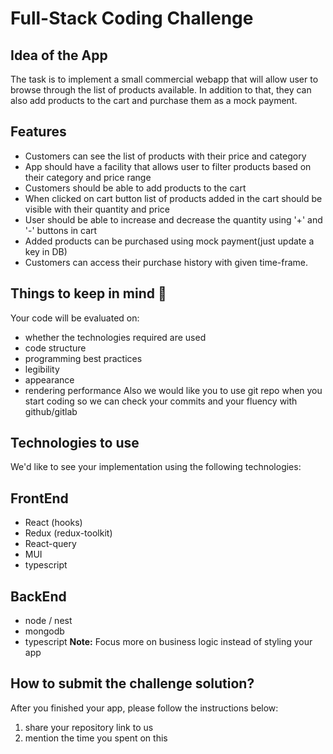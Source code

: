 # Full-Stack Coding Challenge
## Idea of the App
The task is to implement a small commercial webapp that will allow user to browse through the list of products available.
In addition to that, they can also add products to the cart and purchase them as a mock payment.
## Features
- Customers can see the list of products with their price and category
- App should have a facility that allows user to filter products based on their category and price range
- Customers should be able to add products to the cart
- When clicked on cart button list of products added in the cart should be visible with their quantity and price
- User should be able to increase and decrease the quantity using '+' and '-' buttons in cart
- Added products can be purchased using mock payment(just update a key in DB)
- Customers can access their purchase history with given time-frame.
## Things to keep in mind 🚨
Your code will be evaluated on:
- whether the technologies required are used
- code structure
- programming best practices
- legibility
- appearance
- rendering performance
Also we would like you to use git repo when you start coding so we can check your commits and your fluency with github/gitlab
## Technologies to use
We'd like to see your implementation using the following technologies:
## FrontEnd
- React (hooks)
- Redux (redux-toolkit)
- React-query
- MUI
- typescript
## BackEnd
- node / nest
- mongodb
- typescript
**Note:** Focus more on business logic instead of styling your app
## How to submit the challenge solution?
After you finished your app, please follow the instructions below:
1. share your repository link to us
2. mention the time you spent on this
